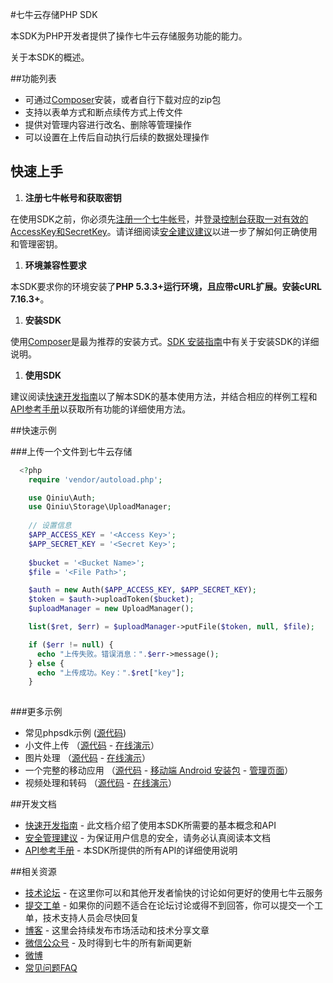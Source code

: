 #七牛云存储PHP SDK

本SDK为PHP开发者提供了操作七牛云存储服务功能的能力。

关于本SDK的概述。

##功能列表

* 可通过[Composer](http://www.phpcomposer.com)安装，或者自行下载对应的zip包
* 支持以表单方式和断点续传方式上传文件
* 提供对管理内容进行改名、删除等管理操作
* 可以设置在上传后自动执行后续的数据处理操作

## 快速上手

1. **注册七牛帐号和获取密钥** 
  
  在使用SDK之前，你必须先[注册一个七牛帐号](https://portal.qiniu.com/signup)，并[登录控制台获取一对有效的AccessKey和SecretKey](https://portal.qiniu.com/setting/key)。请详细阅读[安全建议建议](php-sdk/security.html)以进一步了解如何正确使用和管理密钥。

1. **环境兼容性要求** 

  本SDK要求你的环境安装了**PHP 5.3.3+**运行环境，且应带cURL扩展。安装**cURL 7.16.3+**。
  
1. **安装SDK** 
 
  使用[Composer](https://getcomposer.org)是最为推荐的安装方式。[SDK 安装指南](php-sdk/installation.html)中有关于安装SDK的详细说明。

1. **使用SDK** 
 
  建议阅读[快速开发指南](php-sdk/quick-start.html)以了解本SDK的基本使用方法，并结合相应的样例工程和[API参考手册](php-sdk/api/index.html)以获取所有功能的详细使用方法。

##快速示例

###上传一个文件到七牛云存储

```php
  <?php
    require 'vendor/autoload.php';

    use Qiniu\Auth;
    use Qiniu\Storage\UploadManager;
    
    // 设置信息
    $APP_ACCESS_KEY = '<Access Key>';
    $APP_SECRET_KEY = '<Secret Key>';
    
    $bucket = '<Bucket Name>';
    $file = '<File Path>';

    $auth = new Auth($APP_ACCESS_KEY, $APP_SECRET_KEY);
    $token = $auth->uploadToken($bucket);
    $uploadManager = new UploadManager();

    list($ret, $err) = $uploadManager->putFile($token, null, $file);

    if ($err != null) {
      echo "上传失败。错误消息：".$err->message();
    } else {
      echo "上传成功。Key：".$ret["key"];
    }
  
```

###更多示例

* 常见phpsdk示例	([源代码](https://github.com/qiniu/php-sdk/tree/master/examples))
* 小文件上传 （[源代码](https://github.com/rwifeng/qiniudocs/tree/master/demo/simpleuploader) - [在线演示](../../demo/simpleuploader)）
* 图片处理 （[源代码](https://github.com/rwifeng/qiniudocs/tree/master/demo/imageclipper) - [在线演示](../../demo/qimage/index.html)）
* 一个完整的移动应用 （[源代码](https://github.com/simon-liubin/android-demo) - [移动端 Android 安装包](http://rwxf.qiniudn.com/android-demo.apk) - [管理页面](../../demo/qspace)） 
* 视频处理和转码 （[源代码](https://github.com/rwifeng/qiniudocs/tree/master/demo/qav) - [在线演示](../../demo/qav/index.php)）

##开发文档

* [快速开发指南](php-sdk/quick-start.html) - 此文档介绍了使用本SDK所需要的基本概念和API
* [安全管理建议](php-sdk/security.html) - 为保证用户信息的安全，请务必认真阅读本文档
* [API参考手册](php-sdk/api/index.html) - 本SDK所提供的所有API的详细使用说明

##相关资源

* [技术论坛](http://segmentfault.com/qiniu) - 在这里你可以和其他开发者愉快的讨论如何更好的使用七牛云服务
* [提交工单](https://support.qiniu.com/tickets/create) - 如果你的问题不适合在论坛讨论或得不到回答，你可以提交一个工单，技术支持人员会尽快回复
* [博客](http://blog.qiniu.com) - 这里会持续发布市场活动和技术分享文章
* [微信公众号]() - 及时得到七牛的所有新闻更新
* [微博](http://weibo.com/qiniutek)
* [常见问题FAQ](http://developer.qiniu.com/docs/v6/faq/faq.html)
